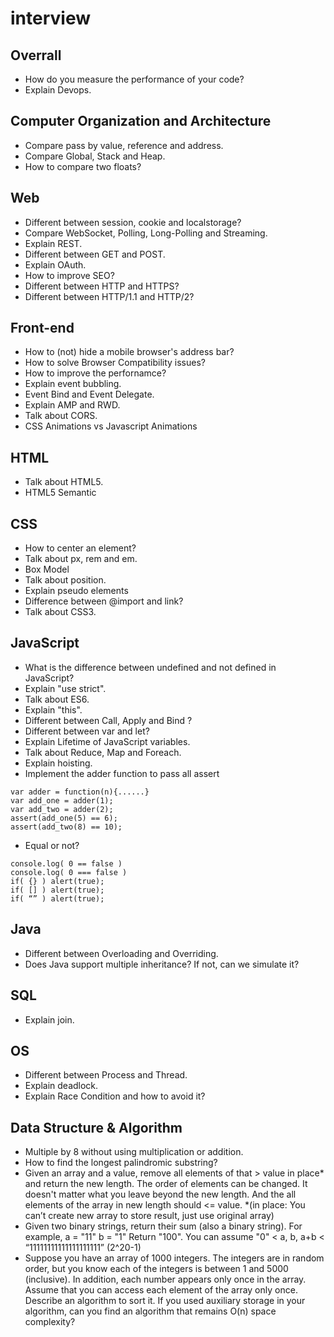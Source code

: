 # interview

## Overrall
* How do you measure the performance of your code?
* Explain Devops.

## Computer Organization and Architecture
* Compare pass by value, reference and address.  
* Compare Global, Stack and Heap.
* How to compare two floats?

## Web 
* Different between session, cookie and localstorage? 
* Compare WebSocket, Polling, Long-Polling and Streaming. 
* Explain REST.
* Different between GET and POST.
* Explain OAuth.
* How to improve SEO?
* Different between HTTP and HTTPS?
* Different between HTTP/1.1 and HTTP/2?

## Front-end 
* How to (not) hide a mobile browser's address bar?
* How to solve Browser Compatibility issues?
* How to improve the perfornamce? 
* Explain event bubbling.  
* Event Bind and Event Delegate.
* Explain AMP and RWD.
* Talk about CORS.
* CSS Animations vs Javascript Animations

## HTML
* Talk about HTML5.
* HTML5 Semantic

## CSS 
* How to center an element? 
* Talk about px, rem and em.
* Box Model
* Talk about position.
* Explain pseudo elements   
* Difference between @import and link?
* Talk about CSS3.

## JavaScript     
* What is the difference between undefined and not defined in JavaScript? 
* Explain "use strict".
* Talk about ES6.
* Explain "this".
* Different between Call, Apply and Bind ?  
* Different between var and let?
* Explain Lifetime of JavaScript variables.
* Talk about Reduce, Map and Foreach.
* Explain hoisting.
* Implement the adder function to pass all assert 
```
var adder = function(n){......}
var add_one = adder(1);
var add_two = adder(2);	
assert(add_one(5) == 6); 
assert(add_two(8) == 10);   
```
* Equal or not? 
```
console.log( 0 == false )
console.log( 0 === false )
if( {} ) alert(true); 						
if( [] ) alert(true); 
if( “” ) alert(true);
```

## Java 
* Different between Overloading and Overriding.
* Does Java support multiple inheritance? If not, can we simulate it?  

## SQL
* Explain join.  

## OS
* Different between Process and Thread.
* Explain deadlock.
* Explain Race Condition and how to avoid it?  

## Data Structure & Algorithm
* Multiple by 8 without using multiplication or addition.
* How to find the longest palindromic substring?
* Given an array and a value, remove all elements of that > value in place* and return the new length. The order of elements can be changed. It doesn't matter what you leave beyond the new length. And the all elements of the array in new length should <= value. *(in place: You can’t create new array to store result, just use original array)
* Given two binary strings, return their sum (also a binary string). For example, a = "11" b = "1" Return "100". You can assume "0" < a, b, a+b < “11111111111111111111” (2^20-1)
* Suppose you have an array of 1000 integers. The integers are in random order, but you know each of the integers is between 1 and 5000 (inclusive). In addition, each number appears only once in the array. Assume that you can access each element of the array only once. Describe an algorithm to sort it. If you used auxiliary storage in your algorithm, can you find an algorithm that remains O(n) space complexity?

